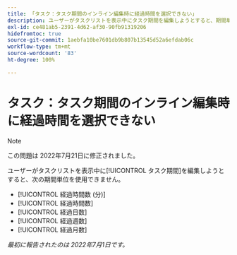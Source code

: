 ```yaml
---
title: 「タスク：タスク期間のインライン編集時に経過時間を選択できない」
description: ユーザーがタスクリストを表示中にタスク期間を編集しようとすると、期間単位を使用できません。
exl-id: ce481ab5-2391-4d62-af30-90fb91319206
hidefromtoc: true
source-git-commit: 1aebfa10be7601db9b807b13545d52a6efdab06c
workflow-type: tm+mt
source-wordcount: '83'
ht-degree: 100%

---
```


# タスク：タスク期間のインライン編集時に経過時間を選択できない

>[!NOTE]
>
>この問題は 2022年7月21日に修正されました。

ユーザーがタスクリストを表示中に[!UICONTROL タスク期間]を編集しようとすると、次の期間単位を使用できません。

* [!UICONTROL 経過時間数 (分)]
* [!UICONTROL 経過時間数]
* [!UICONTROL 経過日数]
* [!UICONTROL 経過週数]
* [!UICONTROL 経過月数]

_最初に報告されたのは 2022年7月1日です。_
